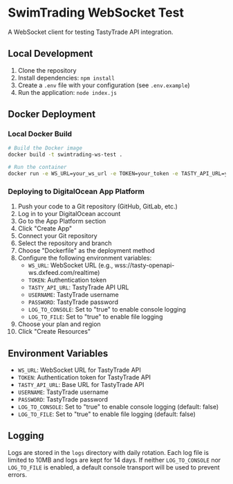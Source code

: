 # SwimTrading WebSocket Test

A WebSocket client for testing TastyTrade API integration.

## Local Development

1. Clone the repository
2. Install dependencies: `npm install`
3. Create a `.env` file with your configuration (see `.env.example`)
4. Run the application: `node index.js`

## Docker Deployment

### Local Docker Build

```bash
# Build the Docker image
docker build -t swimtrading-ws-test .

# Run the container
docker run -e WS_URL=your_ws_url -e TOKEN=your_token -e TASTY_API_URL=your_api_url swimtrading-ws-test
```

### Deploying to DigitalOcean App Platform

1. Push your code to a Git repository (GitHub, GitLab, etc.)
2. Log in to your DigitalOcean account
3. Go to the App Platform section
4. Click "Create App"
5. Connect your Git repository
6. Select the repository and branch
7. Choose "Dockerfile" as the deployment method
8. Configure the following environment variables:
   - `WS_URL`: WebSocket URL (e.g., wss://tasty-openapi-ws.dxfeed.com/realtime)
   - `TOKEN`: Authentication token
   - `TASTY_API_URL`: TastyTrade API URL
   - `USERNAME`: TastyTrade username
   - `PASSWORD`: TastyTrade password
   - `LOG_TO_CONSOLE`: Set to "true" to enable console logging
   - `LOG_TO_FILE`: Set to "true" to enable file logging
9. Choose your plan and region
10. Click "Create Resources"

## Environment Variables

- `WS_URL`: WebSocket URL for TastyTrade API
- `TOKEN`: Authentication token for TastyTrade API
- `TASTY_API_URL`: Base URL for TastyTrade API
- `USERNAME`: TastyTrade username
- `PASSWORD`: TastyTrade password
- `LOG_TO_CONSOLE`: Set to "true" to enable console logging (default: false)
- `LOG_TO_FILE`: Set to "true" to enable file logging (default: false)

## Logging

Logs are stored in the `logs` directory with daily rotation. Each log file is limited to 10MB and logs are kept for 14 days. If neither `LOG_TO_CONSOLE` nor `LOG_TO_FILE` is enabled, a default console transport will be used to prevent errors. 
